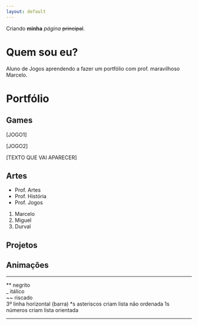```yaml
---
layout: default
---
```


Criando **minha** _página_ ~~principal~~.

# Quem sou eu?
Aluno de Jogos aprendendo a fazer um portfólio com prof. maravilhoso Marcelo.

# Portfólio

## Games

[JOGO1] 

[JOGO2] 

[TEXTO QUE VAI APARECER]

## Artes
* Prof. Artes
* Prof. História
* Prof. Jogos
1. Marcelo
2. Miguel
3. Durval

## Projetos

## Animações

* * *

** negrito  
_  itálico  
~~ riscado  
3º linha horizontal (barra)
*s asteriscos criam lista não ordenada
1s números criam lista orientada

* * *
